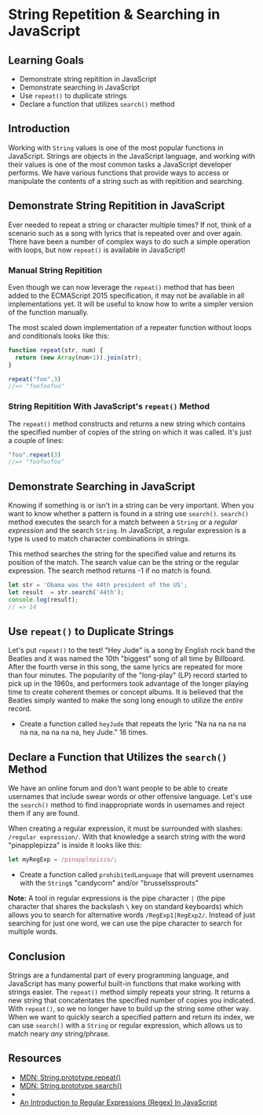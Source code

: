 # String Repetition & Searching in JavaScript

## Learning Goals

* Demonstrate string repitition in JavaScript
* Demonstrate searching in JavaScript
* Use `repeat()` to duplicate strings
* Declare a function that utilizes `search()` method

## Introduction

Working with `String` values is one of the most popular functions
in JavaScript. Strings are objects in the JavaScript language, and
working with their values is one of the most common tasks a JavaScript
developer performs. We have various functions that provide ways to
access or manipulate the contents of a string such as with repitition
and searching.

## Demonstrate String Repitition in JavaScript

Ever needed to repeat a string or character multiple times? If not,
think of a scenario such as a song with lyrics that is repeated over
and over again. There have been a number of complex ways to do such a
simple operation with loops, but now `repeat()` is available in JavaScript!

### Manual String Repitition

Even though we can now leverage the `repeat()` method that has been added
to the ECMAScript 2015 specification, it may not be available in all
implementations yet. It will be useful to know how to write a simpler version
of the function manually.

The most scaled down implementation of a repeater function without loops
and conditionals looks like this:

```js
function repeat(str, num) {
  return (new Array(num+1)).join(str); 
}

repeat("foo",3)
//=> "foofoofoo"
```

### String Repitition With JavaScript's `repeat()` Method

The `repeat()` method constructs and returns a new string which contains the
specified number of copies of the string on which it was called. It's just
a couple of lines:

```js
"foo".repeat(3)
//=> "foofoofoo"
```

## Demonstrate Searching in JavaScript

Knowing if something is or isn't in a string can be very important.
When you want to know whether a pattern is found in a string use `search()`.
`search()` method executes the search for a match between a `String` or a
_regular expression_ and the search `String`. In JavaScript, a regular
expression is a type is used to match character combinations in strings.

This method searches the string for the specified value and returns its
position of the match. The search value can be the string or the regular
expression. The search method returns -1 if no match is found.

```js
let str = 'Obama was the 44th president of the US';
let result  = str.search('44th');
console.log(result);
// => 14
```

## Use `repeat()` to Duplicate Strings

Let's put `repeat()` to the test! "Hey Jude" is a song by English rock band
the Beatles and it was named the 10th "biggest" song of all time by Billboard.
After the fourth verse in this song, the same lyrics are repeated
for more than four minutes. The popularity of the "long-play" (LP) record
started to pick up in the 1960s, and performers took advantage of the longer
playing time to create coherent themes or concept albums. It is believed that
the Beatles simply wanted to make the song long enough to utilize the _entire_
record.

* Create a function called `heyJude` that repeats the lyric "Na na na na na na
na, na na na na, hey Jude." 16 times.

## Declare a Function that Utilizes the `search()` Method

We have an online forum and don't want people to be able to create usernames 
that include swear words or other offensive language. Let's use the `search()`
method to find inappropriate words in usernames and reject them if any are found.

When creating a regular expression, it must be surrounded with slashes:
`/regular expression/`. With that knowledge a search string with the word 
"pinapplepizza" is inside it looks like this:

```js
let myRegExp = /pinapplepizza/;
```

* Create a function called `prohibitedLanguage` that will prevent usernames with
the `String`s "candycorn" and/or "brusselssprouts"

**Note:** A tool in regular expressions is the pipe character `|` (the pipe character
that shares the backslash `\` key on standard keyboards) which allows you to search
for alternative words `/RegExp1|RegExp2/`. Instead of just searching for just one
word, we can use the pipe character to search for multiple words.

## Conclusion

Strings are a fundamental part of every programming language, and JavaScript has
many powerful built-in functions that make working with strings easier. The
`repeat()` method simply repeats your string. It returns a new string that
concatentates the specified number of copies you indicated. With `repeat()`, so
we no longer have to build up the string some other way. When we want to quickly
search a specified pattern and return its index, we can use `search()` with a
`String` or regular expression, which allows us to match neary _any_ string/phrase.

## Resources
* [MDN: String.prototype.repeat()](https://developer.mozilla.org/en-US/docs/Web/JavaScript/Reference/Global_Objects/String/repeat)
* [MDN: String.prototype.search()](https://developer.mozilla.org/en-US/docs/Web/JavaScript/Reference/Global_Objects/String/search)
*
* [An Introduction to Regular Expressions (Regex) In JavaScript](https://codeburst.io/an-introduction-to-regular-expressions-regex-in-javascript-1d3559e7ac9a)
